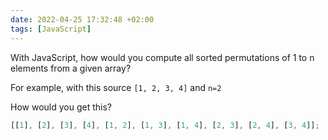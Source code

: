 ```yaml
---
date: 2022-04-25 17:32:48 +02:00
tags: [JavaScript]
---
```


With JavaScript, how would you compute all sorted permutations of 1 to n elements from a given array?

For example, with this source `[1, 2, 3, 4]` and `n=2`

How would you get this?

```javascript
[[1], [2], [3], [4], [1, 2], [1, 3], [1, 4], [2, 3], [2, 4], [3, 4]];
```
